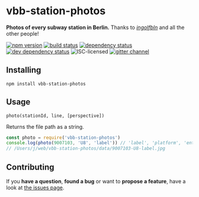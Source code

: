 # vbb-station-photos

**Photos of every subway station in Berlin.** Thanks to [*ingolfbln*](https://www.flickr.com/photos/ingolfbln) and all the other people!

[![npm version](https://img.shields.io/npm/v/vbb-station-photos.svg)](https://www.npmjs.com/package/vbb-station-photos)
[![build status](https://img.shields.io/travis/derhuerst/vbb-station-photos.svg)](https://travis-ci.org/derhuerst/vbb-station-photos)
[![dependency status](https://img.shields.io/david/derhuerst/vbb-station-photos.svg)](https://david-dm.org/derhuerst/vbb-station-photos)
[![dev dependency status](https://img.shields.io/david/dev/derhuerst/vbb-station-photos.svg)](https://david-dm.org/derhuerst/vbb-station-photos#info=devDependencies)
![ISC-licensed](https://img.shields.io/github/license/derhuerst/vbb-station-photos.svg)
[![gitter channel](https://badges.gitter.im/derhuerst/vbb-rest.svg)](https://gitter.im/derhuerst/vbb-rest)


## Installing

```shell
npm install vbb-station-photos
```


## Usage

```
photo(stationId, line, [perspective])
```

Returns the file path as a string.

```js
const photo = require('vbb-station-photos')
console.log(photo(9007103, 'U8', 'label')) // 'label', 'platform', 'entrance'
// /Users/j/web/vbb-station-photos/data/9007103-U8-label.jpg
```


## Contributing

If you **have a question**, **found a bug** or want to **propose a feature**, have a look at [the issues page](https://github.com/derhuerst/vbb-station-photos/issues).
